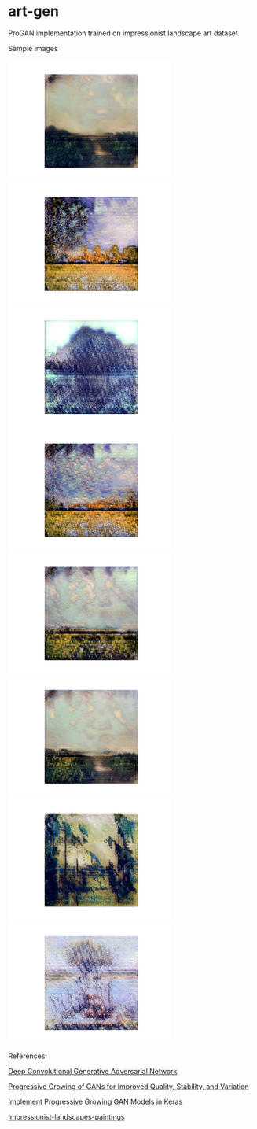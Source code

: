 # art-gen
ProGAN implementation trained on impressionist landscape art dataset

Sample images
<p float="left">
  <img src="/outputs/1.png" width="330" />
  <img src="/outputs/2.png" width="330" /> 
  <img src="/outputs/7.png" width="330" />
  <img src="/outputs/5.png" width="330" /> 
  <img src="/outputs/6.png" width="330" />
  <img src="/outputs/11.png" width="330" />
  <img src="/outputs/9.png" width="330" /> 
  <img src="/outputs/34.png" width="330" />
</p>

References:

   [Deep Convolutional Generative Adversarial Network](https://www.tensorflow.org/tutorials/generative/dcgan)
   
   [Progressive Growing of GANs for Improved Quality, Stability, and Variation](https://arxiv.org/abs/1710.10196)
   
   [Implement Progressive Growing GAN Models in Keras](https://machinelearningmastery.com/how-to-implement-progressive-growing-gan-models-in-keras/)
   
   [Impressionist-landscapes-paintings](https://www.kaggle.com/robgonsalves/impressionistlandscapespaintings)
